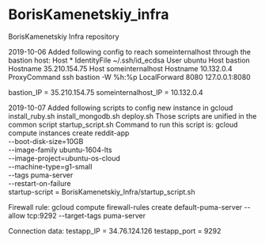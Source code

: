 # BorisKamenetskiy_infra
BorisKamenetskiy Infra repository

2019-10-06
Added following config to reach someinternalhost through the bastion host:
Host *
  IdentityFile ~/.ssh/id_ecdsa
  User ubuntu
Host bastion
  Hostname 35.210.154.75
Host someinternalhost
  Hostname 10.132.0.4
  ProxyCommand ssh bastion -W %h:%p
  LocalForward 8080 127.0.0.1:8080

bastion_IP = 35.210.154.75
someinternalhost_IP = 10.132.0.4

2019-10-07
Added following scripts to config new instance in gcloud
install_ruby.sh
install_mongodb.sh
deploy.sh
Those scripts are unified in the common script startup_script.sh
Command to run this script is:
gcloud compute instances create reddit-app\
  --boot-disk-size=10GB \
  --image-family ubuntu-1604-lts \
  --image-project=ubuntu-os-cloud \
  --machine-type=g1-small \
  --tags puma-server \
  --restart-on-failure \
  startup-script = BorisKamenetskiy_Infra/startup_script.sh

Firewall rule:
gcloud compute firewall-rules create default-puma-server --allow tcp:9292 --target-tags puma-server

Connection data:
testapp_IP = 34.76.124.126
testapp_port = 9292

